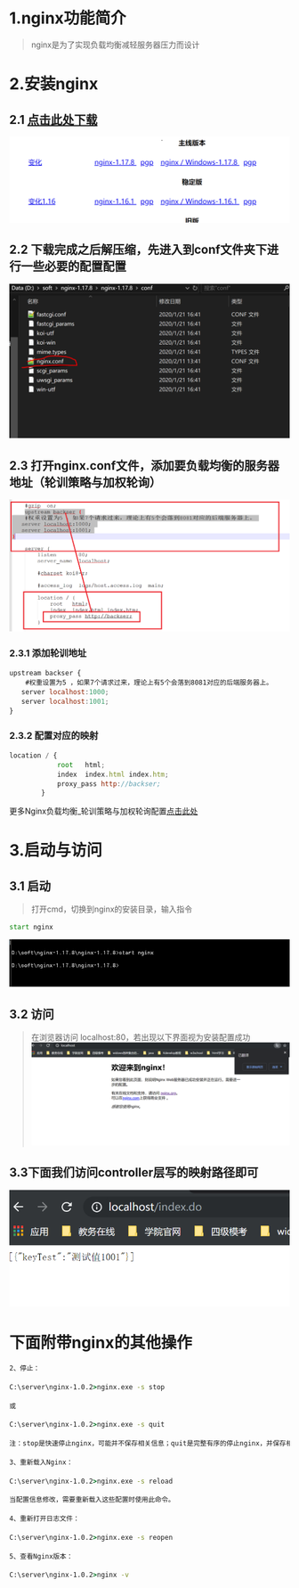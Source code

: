 # 1.nginx功能简介
> nginx是为了实现负载均衡减轻服务器压力而设计
# 2.安装nginx
## 2.1 [点击此处下载](http://nginx.org/en/download.html)
![](图库/2.1.PNG)
## 2.2 下载完成之后解压缩，先进入到conf文件夹下进行一些必要的配置配置
![](图库/2.2.PNG)
## 2.3 打开nginx.conf文件，添加要负载均衡的服务器地址（轮训策略与加权轮询）
![](图库/2.3.PNG)
### 2.3.1 添加轮训地址
``` js
upstream backser {
	#权重设置为5 ，如果7个请求过来，理论上有5个会落到8081对应的后端服务器上。
   server localhost:1000; 
   server localhost:1001;
}
```
### 2.3.2 配置对应的映射
``` js
location / {
            root   html;
            index  index.html index.htm;
			proxy_pass http://backser;
        }
```
更多Nginx负载均衡_轮训策略与加权轮询配置[点击此处](https://www.jianshu.com/p/160a60dd06ab)
# 3.启动与访问
## 3.1 启动
> 打开cmd，切换到nginx的安装目录，输入指令
``` cmd
start nginx
```
![](图库/3.1.PNG)
## 3.2 访问
> 在浏览器访问 localhost:80，若出现以下界面视为安装配置成功
![](图库/3.2.PNG)
## 3.3下面我们访问controller层写的映射路径即可
![](图库/3.3.PNG)
# 下面附带nginx的其他操作
``` cmd
2、停止：

C:\server\nginx-1.0.2>nginx.exe -s stop

或

C:\server\nginx-1.0.2>nginx.exe -s quit

注：stop是快速停止nginx，可能并不保存相关信息；quit是完整有序的停止nginx，并保存相关信息。

3、重新载入Nginx：

C:\server\nginx-1.0.2>nginx.exe -s reload

当配置信息修改，需要重新载入这些配置时使用此命令。

4、重新打开日志文件：

C:\server\nginx-1.0.2>nginx.exe -s reopen

5、查看Nginx版本：

C:\server\nginx-1.0.2>nginx -v
```